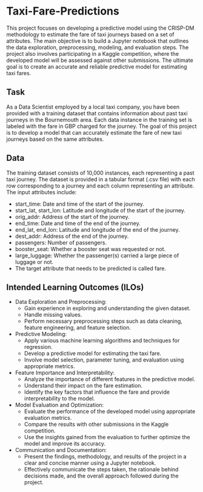 # Taxi-Fare-Predictions

This project focuses on developing a predictive model using the CRISP-DM methodology to estimate the fare of taxi journeys based on a set of attributes. The main objective is to build a Jupyter notebook that outlines the data exploration, preprocessing, modeling, and evaluation steps. The project also involves participating in a Kaggle competition, where the developed model will be assessed against other submissions. The ultimate goal is to create an accurate and reliable predictive model for estimating taxi fares.

## Task

As a Data Scientist employed by a local taxi company, you have been provided with a training dataset that contains information about past taxi journeys in the Bournemouth area. Each data instance in the training set is labeled with the fare in GBP charged for the journey. The goal of this project is to develop a model that can accurately estimate the fare of new taxi journeys based on the same attributes.

## Data

The training dataset consists of 10,000 instances, each representing a past taxi journey. The dataset is provided in a tabular format (.csv file) with each row corresponding to a journey and each column representing an attribute. The input attributes include:

- start_time: Date and time of the start of the journey.
- start_lat, start_lon: Latitude and longitude of the start of the journey.
- orig_addr: Address of the start of the journey.
- end_time: Date and time of the end of the journey.
- end_lat, end_lon: Latitude and longitude of the end of the journey.
- dest_addr: Address of the end of the journey.
- passengers: Number of passengers.
- booster_seat: Whether a booster seat was requested or not.
- large_luggage: Whether the passenger(s) carried a large piece of luggage or not.
- The target attribute that needs to be predicted is called fare.

## Intended Learning Outcomes (ILOs)

- Data Exploration and Preprocessing:
  - Gain experience in exploring and understanding the given dataset.
  - Handle missing values.
  - Perform necessary preprocessing steps such as data cleaning, feature engineering, and feature selection.
- Predictive Modeling:
  - Apply various machine learning algorithms and techniques for regression.
  - Develop a predictive model for estimating the taxi fare.
  - Involve model selection, parameter tuning, and evaluation using appropriate metrics.
- Feature Importance and Interpretability:
  - Analyze the importance of different features in the predictive model.
  - Understand their impact on the fare estimation.
  - Identify the key factors that influence the fare and provide interpretability to the model.
- Model Evaluation and Optimization:
  - Evaluate the performance of the developed model using appropriate evaluation metrics.
  - Compare the results with other submissions in the Kaggle competition.
  - Use the insights gained from the evaluation to further optimize the model and improve its accuracy.
- Communication and Documentation:
  - Present the findings, methodology, and results of the project in a clear and concise manner using a Jupyter notebook.
  - Effectively communicate the steps taken, the rationale behind decisions made, and the overall approach followed during the project.
